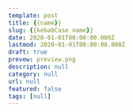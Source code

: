```yaml
---
template: post
title: {{name}}
slug: {{kebabCase name}}
date: 2020-01-01T00:00:00.000Z
lastmod: 2020-01-01T00:00:00.000Z
draft: true
prevew: preview.png
description: null
category: null
url: null
featured: false
tags: [null]
---
```


